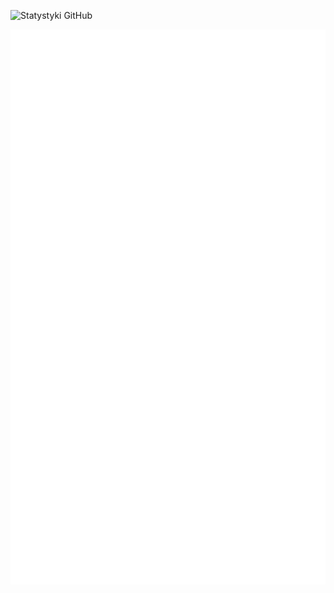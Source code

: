 ![Statystyki GitHub](https://github-readme-stats.vercel.app/api?username=BuriXon-code&show_icons=true&title_color=0266d5&icon_color=959ea5&text_color=777777&border_color=00000000&bg_color=00000000&rank_icon=github&ring_color=00ff00)

![Metrics](/github-metrics.svg)
